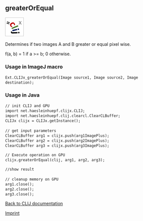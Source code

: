 ## greaterOrEqual
![Image](images/mini_clijx_logo.png)

Determines if two images A and B greater or equal pixel wise.

f(a, b) = 1 if a >= b; 0 otherwise. 

### Usage in ImageJ macro
```
Ext.CLIJx_greaterOrEqual(Image source1, Image source2, Image destination);
```


### Usage in Java
```
// init CLIJ and GPU
import net.haesleinhuepf.clijx.CLIJ;
import net.haesleinhuepf.clij.clearcl.ClearCLBuffer;
CLIJx clijx = CLIJx.getInstance();

// get input parameters
ClearCLBuffer arg1 = clijx.push(arg1ImagePlus);
ClearCLBuffer arg2 = clijx.push(arg2ImagePlus);
ClearCLBuffer arg3 = clijx.push(arg3ImagePlus);
```

```
// Execute operation on GPU
clijx.greaterOrEqual(clij, arg1, arg2, arg3);
```

```
//show result

// cleanup memory on GPU
arg1.close();
arg2.close();
arg3.close();
```


[Back to CLIJ documentation](https://clij.github.io/)

[Imprint](https://clij.github.io/imprint)
